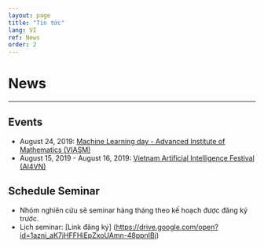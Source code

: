 ```yaml
---
layout: page
title: "Tin tức"
lang: VI
ref: News
order: 2
---
```

# News
---

## Events
* August 24, 2019: [Machine Learning day - Advanced Institute of Mathematics (VIASM)](https://viasm.edu.vn/hdkh/machine-learning-day)
* August 15, 2019 - August 16, 2019: [Vietnam Artificial Intelligence Festival (AI4VN)](https://ai4vn.vnexpress.net)
  
## Schedule Seminar
* Nhóm nghiên cứu sẽ seminar hàng tháng theo kế hoạch được đăng ký trước.
* Lịch seminar: [Link đăng ký] (https://drive.google.com/open?id=1azni_aK7jHFFHiEpZxoUAmn-48ppnIBj)
